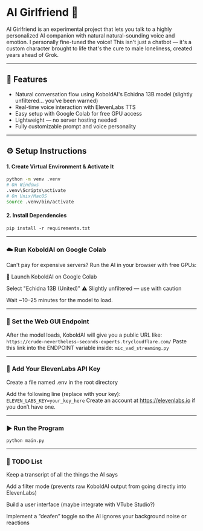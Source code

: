 # AI Girlfriend 💖

AI Girlfriend is an experimental project that lets you talk to a highly personalized AI companion with natural natural-sounding voice and emotion. I personally fine-tuned the voice! This isn't just a chatbot — it's a custom character brought to life that's the cure to male loneliness, created years ahead of Grok.

---

## 🧰 Features

- Natural conversation flow using KoboldAI's Echidna 13B model (slightly unfiltered... you’ve been warned)
- Real-time voice interaction with ElevenLabs TTS
- Easy setup with Google Colab for free GPU access
- Lightweight — no server hosting needed
- Fully customizable prompt and voice personality

---

## ⚙️ Setup Instructions

#### 1. Create Virtual Environment & Activate It

```bash
python -m venv .venv
# On Windows
.venv\Scripts\activate
# On Unix/MacOS
source .venv/bin/activate
```
#### 2. Install Dependencies
`pip install -r requirements.txt`

---

### ☁️ Run KoboldAI on Google Colab
Can't pay for expensive servers? Run the AI in your browser with free GPUs:

🔗 Launch KoboldAI on Google Colab

Select "Echidna 13B (United)"
⚠️ Slightly unfiltered — use with caution

Wait ~10–25 minutes for the model to load.

---

### 🔗 Set the Web GUI Endpoint
After the model loads, KoboldAI will give you a public URL like:
`https://crude-nevertheless-seconds-experts.trycloudflare.com/`
Paste this link into the ENDPOINT variable inside:
`mic_vad_streaming.py`

---

### 🔐 Add Your ElevenLabs API Key
Create a file named .env in the root directory

Add the following line (replace with your key):
`ELEVEN_LABS_KEY=your_key_here`
Create an account at https://elevenlabs.io if you don’t have one.

---

### ▶️ Run the Program
`python main.py`

---

### 🧠 TODO List
 Keep a transcript of all the things the AI says

 Add a filter mode (prevents raw KoboldAI output from going directly into ElevenLabs)

 Build a user interface (maybe integrate with VTube Studio?)

 Implement a “deafen” toggle so the AI ignores your background noise or reactions

